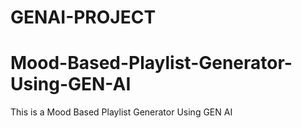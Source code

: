 # GENAI-PROJECT

# Mood-Based-Playlist-Generator-Using-GEN-AI
This is a Mood Based Playlist Generator Using GEN AI 
